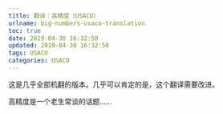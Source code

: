 ```yaml
---
title: 翻译：高精度（USACO）
urlname: big-numbers-usaco-translation
toc: true
date: 2019-04-30 16:32:50
updated: 2019-04-30 16:32:50
tags: USACO
categories: USACO
---
```


这是几乎全部机翻的版本。几乎可以肯定的是，这个翻译需要改进。

高精度是一个老生常谈的话题……

<!--more-->

